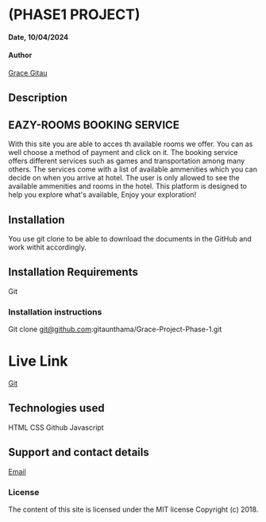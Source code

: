 # (PHASE1 PROJECT)

#### Date, 10/04/2024

#### Author
[Grace Gitau](https://github.com/gitaunthama/Personal-Porfolio.git)


## Description

## EAZY-ROOMS BOOKING SERVICE
<P>With this site you are able to acces th available rooms we offer. 
You can as well choose a method of payment and  click on it.
The booking service offers different services such as games and transportation among many others.
The services come with a list of available ammenities which you can decide on when you arrive at hotel.
The user is only allowed to see the available ammenities and rooms in the hotel.
This platform is designed to help you explore what's available, 
Enjoy your exploration!
</p>

 
## Installation
You use git clone to be able to download the documents in the GitHub and work withit accordingly.

## Installation Requirements
Git

### Installation instructions
Git clone  git@github.com:gitaunthama/Grace-Project-Phase-1.git

# Live Link
[Git](https://gitaunthama.github.io/Grace-Project-Phase-1/)

## Technologies used
HTML
CSS
Github
Javascript

## Support and contact details
[Email](https://mail.google.com/mail/u/1/#inbox)

### License
The content of this site is licensed under the MIT license
Copyright (c) 2018.





















